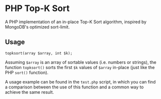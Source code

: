 # PHP Top-K Sort

A PHP implementation of an in-place Top-K Sort algorithm, inspired by MongoDB's optimized sort-limit.

## Usage

```
topksort(array $array, int $k);
```

Assuming `$array` is an array of sortable values (i.e. numbers or strings), the function `topksort()` sorts the first `$k` values of `$array` in-place (just like the PHP `sort()` function).

A usage example can be found in the `test.php` script, in which you can find a comparison between the use of this function and a common way to achieve the same result.
